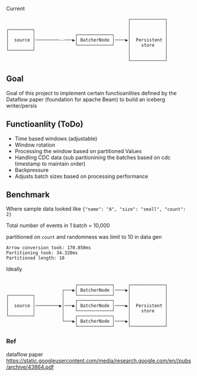 Current 
```
                                              ┌─────────────┐
                                              │             │
┌─────────┐                                   │             │
│         │               ┌─────────────┐     │             │
│  source │─────────--───▶│ BatcherNode │────▶│  Persistent │
│         │               └─────────────┘     │    store    │
└─────────┘                                   │             │
                                              │             │
                                              └─────────────┘
```
## Goal
Goal of this project to implement certain functioanlities defined by the Dataflow paper (foundation for apache Beam) to build an iceberg writer/persis

## Functioanlity (ToDo)
- Time based windows (adjustable)
- Window rotation
- Processing the window based on partitioned Values
- Handling CDC data (sub paritionining the batches based on cdc timestamp to maintain order)
- Backpressure
- Adjusts batch sizes based on processing performance

## Benchmark 

Where sample data looked like 
`{"name": "A", "size": "small", "count": 2}`

Total number of events in 1 batch = 10,000

partitioned on `count` and randomness was limit to 10 in data gen 

```
Arrow conversion took: 170.850ms
Partitioning took: 34.328ms
Partitioned length: 10
```


Ideally 
```

                          ┌─────────────┐     ┌─────────────┐
                     ┌───▶│ BatcherNode │────▶│             │
┌─────────┐          │    └─────────────┘     │             │
│         │          │    ┌─────────────┐     │             │
│  source │─────────▶│───▶│ BatcherNode │────▶│  Persistent │
│         │          │    └─────────────┘     │    store    │
└─────────┘          │    ┌─────────────┐     │             │
                     └───▶│ BatcherNode │────▶│             │
                          └─────────────┘     └─────────────┘

```

### Ref
dataflow paper https://static.googleusercontent.com/media/research.google.com/en//pubs/archive/43864.pdf